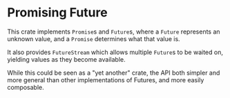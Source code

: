 Promising Future
================

This crate implements `Promise`s and `Future`s, where a `Future`
represents an unknown value, and a `Promise` determines what that
value is.

It also provides `FutureStream` which allows multiple `Future`s to be
waited on, yielding values as they become available.

While this could be seen as a "yet another" crate, the API both
simpler and more general than other implementations of Futures, and
more easily composable.
